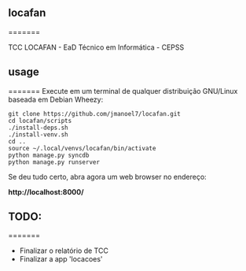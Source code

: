 ## locafan
=======

TCC LOCAFAN - EaD Técnico em Informática - CEPSS

## usage
=======
Execute em um terminal de qualquer distribuição GNU/Linux baseada em Debian Wheezy:

    git clone https://github.com/jmanoel7/locafan.git
    cd locafan/scripts
    ./install-deps.sh
    ./install-venv.sh
    cd ..
    source ~/.local/venvs/locafan/bin/activate
    python manage.py syncdb
    python manage.py runserver

Se deu tudo certo, abra agora um web browser no endereço:

**http://localhost:8000/**

## TODO:
=======
* Finalizar o relatório de TCC
* Finalizar a app 'locacoes'

